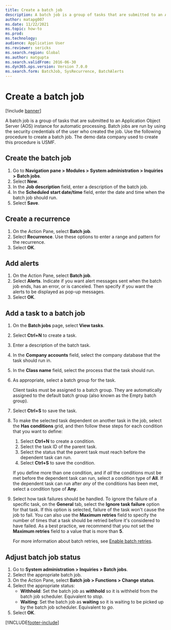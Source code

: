 ```yaml
---
title: Create a batch job
description: A batch job is a group of tasks that are submitted to an Application Object Server (AOS) instance for automatic processing.
author: matapg007
ms.date: 11/22/2021
ms.topic: how-to
ms.prod: 
ms.technology: 
audience: Application User
ms.reviewer: sericks
ms.search.region: Global
ms.author: matgupta
ms.search.validFrom: 2016-06-30
ms.dyn365.ops.version: Version 7.0.0
ms.search.form: BatchJob, SysRecurrence, BatchAlerts
---
```

# Create a batch job

[!include [banner](../../../finance/includes/banner.md)]

A batch job is a group of tasks that are submitted to an Application Object Server (AOS) instance for automatic processing. Batch jobs are run by using the security credentials of the user who created the job. Use the following procedure to create a batch job. The demo data company used to create this procedure is USMF.


## Create the batch job
1. Go to **Navigation pane > Modules > System administration > Inquiries > Batch jobs**.
2. Select **New**.
3. In the **Job description** field, enter a description of the batch job.
4. In the **Scheduled start date/time** field, enter the date and time when the batch job should run.
5. Select **Save**.

## Create a recurrence
1. On the Action Pane, select **Batch job**.
2. Select **Recurrence**. Use these options to enter a range and pattern for the recurrence.  
3. Select **OK**.

## Add alerts
1. On the Action Pane, select **Batch job**.
2. Select **Alerts**. Indicate if you want alert messages sent when the batch job ends, has an error, or is canceled. Then specify if you want the alerts to be displayed as pop-up messages.   
3. Select **OK**.

## Add a task to a batch job
1.	On the **Batch jobs** page, select **View tasks**.
2.	Select **Ctrl+N** to create a task.
3.	Enter a description of the batch task.
4.	In the **Company accounts** field, select the company database that the task should run in.
5.	In the **Class name** field, select the process that the task should run. 
6.	As appropriate, select a batch group for the task.

    Client tasks must be assigned to a batch group. They are automatically assigned to the default batch group (also known as the Empty batch group).

7.	Select **Ctrl+S** to save the task.
8.	To make the selected task dependent on another task in the job, select the **Has conditions** grid, and then follow these steps for each condition that you want to define:

    1. Select **Ctrl+N** to create a condition.
    2. Select the task ID of the parent task.
    3. Select the status that the parent task must reach before the dependent task can run.
    4. Select **Ctrl+S** to save the condition.

    If you define more than one condition, and if *all* the conditions must be met before the dependent task can run, select a condition type of **All**. If the dependent task can run after *any* of the conditions has been met, select a condition type of **Any**.

9.	Select how task failures should be handled. To ignore the failure of a specific task, on the **General** tab, select the **Ignore task failure** option for that task. If this option is selected, failure of the task won't cause the job to fail. You can also use the **Maximum retries** field to specify the number of times that a task should be retried before it's considered to have failed. As a best practice, we recommend that you not set the **Maximum retries** field to a value that is more than **5**.

    For more information about batch retries, see [Enable batch retries](../../dev-itpro/sysadmin/retryable-batch.md).

## Adjust batch job status
1. Go to **System administration > Inquiries > Batch jobs**.
2. Select the appropriate batch job.
3. On the Action Pane, select **Batch job > Functions > Change status**.
4. Select the appropriate status:
    - **Withhold**: Set the batch job as **withhold** so it is withheld from the batch job scheduler. Equivalent to *stop*.
    - **Waiting**: Set the batch job as **waiting** so it is waiting to be picked up by the batch job scheduler. Equivalent to *go*.
5. Select **OK**.


[!INCLUDE[footer-include](../../../includes/footer-banner.md)]
